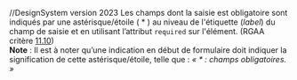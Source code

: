 //DesignSystem version 2023
Les champs dont la saisie est obligatoire sont indiqués par une astérisque/étoile ( * ) au niveau de l'étiquette (*label*) du champ de saisie et en utilisant l’attribut `required` sur l'élément. (RGAA critère [11.10](https://accessibilite.public.lu/fr/rgaa4.1.2/criteres.html#crit-11-10))\
**Note** : Il est à noter qu’une indication en début de formulaire doit indiquer la signification de cette astérisque/étoile, telle que : *« * : champs obligatoires. »*
